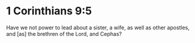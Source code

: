 # 1 Corinthians 9:5

Have we not power to lead about a sister, a wife, as well as other apostles, and [as] the brethren of the Lord, and Cephas?